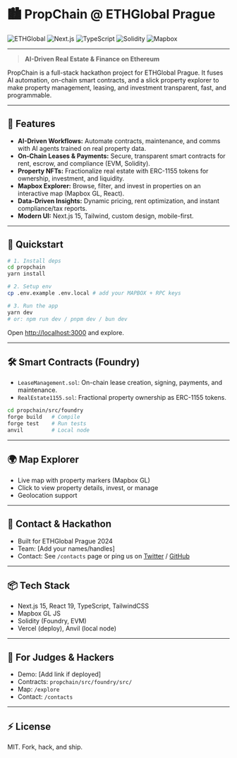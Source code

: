 # 🏙️ PropChain @ ETHGlobal Prague

![ETHGlobal](https://ethglobal.com/_next/image?url=%2Fimages%2Flogo.svg&w=256&q=75)
![Next.js](https://img.shields.io/badge/Next.js-15.3.3-black?logo=nextdotjs)
![TypeScript](https://img.shields.io/badge/TypeScript-5.x-blue?logo=typescript)
![Solidity](https://img.shields.io/badge/Solidity-%5E0.8.20-363636?logo=solidity)
![Mapbox](https://img.shields.io/badge/Mapbox-GL-blue?logo=mapbox)

---

> **AI-Driven Real Estate & Finance on Ethereum**

PropChain is a full-stack hackathon project for ETHGlobal Prague. It fuses AI automation, on-chain smart contracts, and a slick property explorer to make property management, leasing, and investment transparent, fast, and programmable.

---

## 🚀 Features

- **AI-Driven Workflows:** Automate contracts, maintenance, and comms with AI agents trained on real property data.
- **On-Chain Leases & Payments:** Secure, transparent smart contracts for rent, escrow, and compliance (EVM, Solidity).
- **Property NFTs:** Fractionalize real estate with ERC-1155 tokens for ownership, investment, and liquidity.
- **Mapbox Explorer:** Browse, filter, and invest in properties on an interactive map (Mapbox GL, React).
- **Data-Driven Insights:** Dynamic pricing, rent optimization, and instant compliance/tax reports.
- **Modern UI:** Next.js 15, Tailwind, custom design, mobile-first.

---

## 🏁 Quickstart

```bash
# 1. Install deps
cd propchain
yarn install

# 2. Setup env
cp .env.example .env.local # add your MAPBOX + RPC keys

# 3. Run the app
yarn dev
# or: npm run dev / pnpm dev / bun dev
```

Open [http://localhost:3000](http://localhost:3000) and explore.

---

## 🛠️ Smart Contracts (Foundry)

- `LeaseManagement.sol`: On-chain lease creation, signing, payments, and maintenance.
- `RealEstate1155.sol`: Fractional property ownership as ERC-1155 tokens.

```bash
cd propchain/src/foundry
forge build   # Compile
forge test    # Run tests
anvil         # Local node
```

---

## 🌍 Map Explorer

- Live map with property markers (Mapbox GL)
- Click to view property details, invest, or manage
- Geolocation support

---

## 🤝 Contact & Hackathon

- Built for ETHGlobal Prague 2024
- Team: [Add your names/handles]
- Contact: See `/contacts` page or ping us on [Twitter](https://twitter.com/) / [GitHub](https://github.com/)

---

## 📦 Tech Stack

- Next.js 15, React 19, TypeScript, TailwindCSS
- Mapbox GL JS
- Solidity (Foundry, EVM)
- Vercel (deploy), Anvil (local node)

---

## 🧪 For Judges & Hackers

- Demo: [Add link if deployed]
- Contracts: `propchain/src/foundry/src/`
- Map: `/explore`
- Contact: `/contacts`

---

## ⚡️ License

MIT. Fork, hack, and ship.
